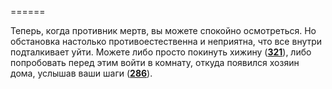======

Теперь, когда противник мертв, вы можете спокойно осмотреться. Но обстановка настолько противоестественна и неприятна, что все внутри подталкивает уйти. Можете либо просто покинуть хижину ([**321**](#n_321)), либо попробовать перед этим войти в комнату, откуда появился хозяин дома, услышав ваши шаги ([**286**](#n_286)).

